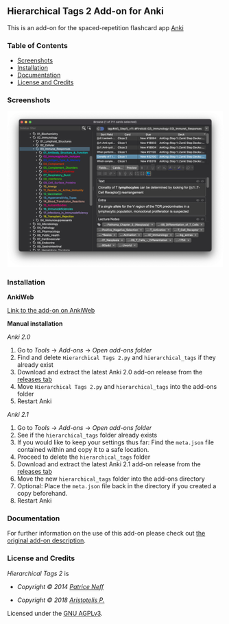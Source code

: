 ## Hierarchical Tags 2 Add-on for Anki

This is an add-on for the spaced-repetition flashcard app [Anki](https://apps.ankiweb.net/)

### Table of Contents

<!-- MarkdownTOC -->

- [Screenshots](#screenshots)
- [Installation](#installation)
- [Documentation](#documentation)
- [License and Credits](#license-and-credits)

<!-- /MarkdownTOC -->

### Screenshots

![](screenshots/screenshot.png)

### Installation

**AnkiWeb**

[Link to the add-on on AnkiWeb](https://ankiweb.net/shared/info/not_available_yet)

**Manual installation**

*Anki 2.0*

1. Go to *Tools* → *Add-ons* → *Open add-ons folder*
2. Find and delete `Hierarchical Tags 2.py` and `hierarchical_tags` if they already exist
3. Download and extract the latest Anki 2.0 add-on release from the [releases tab](https://github.com/Glutanimate/hierarchical-tags/releases)
4. Move `Hierarchical Tags 2.py` and `hierarchical_tags` into the add-ons folder
5. Restart Anki

*Anki 2.1*

1. Go to *Tools* → *Add-ons* → *Open add-ons folder*
2. See if the `hierarchical_tags` folder already exists
3. If you would like to keep your settings thus far: Find the `meta.json` file contained within and copy it to a safe location.
4. Proceed to delete  the `hierarchical_tags` folder
3. Download and extract the latest Anki 2.1 add-on release from the [releases tab](https://github.com/Glutanimate/hierarchical-tags/releases)
4. Move the new `hierarchical_tags` folder into the add-ons directory
5. Optional: Place the `meta.json` file back in the directory if you created a copy beforehand.
5. Restart Anki

### Documentation

For further information on the use of this add-on please check out [the original add-on description](docs/description.md).

### License and Credits

*Hierarchical Tags 2* is

- *Copyright © 2014 [Patrice Neff](http://patrice.ch/)*

- *Copyright © 2018 [Aristotelis P.](https://glutanimate.com/)*

Licensed under the [GNU AGPLv3](https://www.gnu.org/licenses/agpl.html).